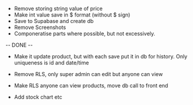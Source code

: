 - Remove storing string value of price
- Make int value save in $ format (without $ sign)
- Save to Supabase and create db
- Remove Screenshots
- Componeratise parts where possible, but not excessively.

-- DONE -- 

- Make it update product, but with each save put it in db for history. Only uniqueness is id and date/time
- Remove RLS, only super admin can edit but anyone can view

- Make RLS anyone can view products, move db call to front end
- Add stock chart etc